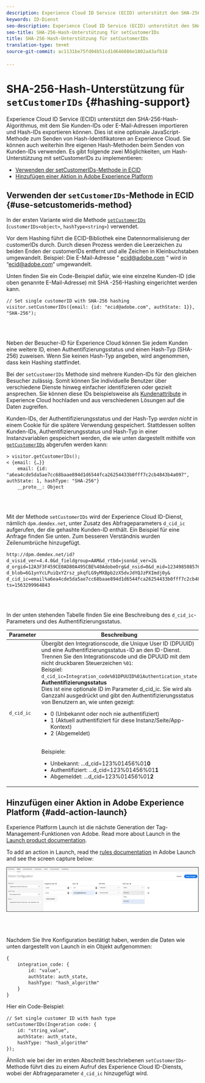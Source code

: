 ```yaml
---
description: Experience Cloud ID Service (ECID) unterstützt den SHA-256-Hash-Algorithmus, mit dem Sie Kunden-IDs oder E-Mail-Adressen importieren und Hash-IDs exportieren können. Dies ist eine optionale JavaScript-Methode zum Senden von Hash-Identifikatoren an Experience Cloud. Sie können auch weiterhin Ihre eigenen Hash-Methoden beim Senden von Kunden-IDs verwenden.
keywords: ID-Dienst
seo-description: Experience Cloud ID Service (ECID) unterstützt den SHA-256-Hash-Algorithmus, mit dem Sie Kunden-IDs oder E-Mail-Adressen importieren und Hash-IDs exportieren können. Dies ist eine optionale JavaScript-Methode zum Senden von Hash-Identifikatoren an Experience Cloud. Sie können auch weiterhin Ihre eigenen Hash-Methoden beim Senden von Kunden-IDs verwenden.
seo-title: SHA-256-Hash-Unterstützung für setCustomerIDs
title: SHA-256-Hash-Unterstützung für setCustomerIDs
translation-type: tm+mt
source-git-commit: ac1131be75fd04b51cd1d646086e1802a43afb18

---
```



# SHA-256-Hash-Unterstützung für `setCustomerIDs` {#hashing-support}

Experience Cloud ID Service (ECID) unterstützt den SHA-256-Hash-Algorithmus, mit dem Sie Kunden-IDs oder E-Mail-Adressen importieren und Hash-IDs exportieren können. Dies ist eine optionale JavaScript-Methode zum Senden von Hash-Identifikatoren an Experience Cloud. Sie können auch weiterhin Ihre eigenen Hash-Methoden beim Senden von Kunden-IDs verwenden.
Es gibt folgende zwei Möglichkeiten, um Hash-Unterstützung mit setCustomerIDs zu implementieren:

* [Verwenden der setCustomerIDs-Methode in ECID](/help/reference/hashing-support.md#use-setcustomerids-method)
* [Hinzufügen einer Aktion in Adobe Experience Platform](/help/reference/hashing-support.md#add-action-launch)

## Verwenden der `setCustomerIDs`-Methode in ECID {#use-setcustomerids-method}

In der ersten Variante wird die Methode [`setCustomerIDs`](/help/library/get-set/setcustomerids.md) (`customerIDs<object>`, `hashType<string>`) verwendet.

Vor dem Hashing führt die ECID-Bibliothek eine Datennormalisierung der customerIDs durch. Durch diesen Prozess werden die Leerzeichen zu beiden Enden der customerIDs entfernt und alle Zeichen in Kleinbuchstaben umgewandelt. Beispiel: Die E-Mail-Adresse “ ecid@adobe.com “ wird in “ecid@adobe.com“ umgewandelt.

Unten finden Sie ein Code-Beispiel dafür, wie eine einzelne Kunden-ID (die oben genannte E-Mail-Adresse) mit SHA -256-Hashing eingerichtet werden kann.

```
// Set single customerID with SHA-256 hashing
visitor.setCustomerIDs({email: {id: "ecid@adobe.com", authState: 1}}, "SHA-256");
```

<br> 

Neben der Besucher-ID für Experience Cloud können Sie jedem Kunden eine weitere ID, einen Authentifizierungsstatus und einen Hash-Typ (SHA-256) zuweisen. Wenn Sie keinen Hash-Typ angeben, wird angenommen, dass kein Hashing stattfindet.

Bei der `setCustomerIDs` Methode sind mehrere Kunden-IDs für den gleichen Besucher zulässig. Somit können Sie individuelle Benutzer über verschiedene Dienste hinweg einfacher identifizieren oder gezielt ansprechen. Sie können diese IDs beispielsweise als [Kundenattribute](https://docs.adobe.com/content/help/en/core-services/interface/customer-attributes/attributes.html) in Experience Cloud hochladen und aus verschiedenen Lösungen auf die Daten zugreifen.

Kunden-IDs, der Authentifizierungsstatus und der Hash-Typ *werden nicht* in einem Cookie für die spätere Verwendung gespeichert. Stattdessen sollten Kunden-IDs, Authentifizierungsstatus und Hash-Typ in einer Instanzvariablen gespeichert werden, die wie unten dargestellt mithilfe von [`getCustomerIDs`](/help/library/get-set/getcustomerids.md) abgerufen werden kann:

```
> visitor.getCustomerIDs();
< {email: {…}}
    email: {id: "a6ea4cde5da5ae7cc68baae894d1d6544fca26254433b0fff7c2cb4843b4a097", authState: 1, hashType: "SHA-256"}
    __proto__: Object
```

<br> 

Mit der Methode `setCustomerIDs` wird der Experience Cloud ID-Dienst, nämlich `dpm.demdex.net`, unter Zusatz des Abfrageparameters `d_cid_ic` aufgerufen, der die gehashte Kunden-ID enthält. Ein Beispiel für eine Anfrage finden Sie unten. Zum besseren Verständnis wurden Zeilenumbrüche hinzugefügt.

```
http://dpm.demdex.net/id?d_visid_ver=4.4.0&d_fieldgroup=AAM&d_rtbd=json&d_ver=2&
d_orgid=12A3F3F459CE0AD80A495CBE%40AdobeOrg&d_nsid=0&d_mid=12349850857640731290890207735189050123&
d_blob=6G1ynYcLPuiQxYZrsz_pkqfLG9yMXBpb2zX5dvJdYQJzPXImdj0y&
d_cid_ic=email%a6ea4cde5da5ae7cc68baae894d1d6544fca26254433b0fff7c2cb4843b4a097%011&
ts=1563299964843
```

<br> 

In der unten stehenden Tabelle finden Sie eine Beschreibung des `d_cid_ic`-Parameters und des Authentifizierungsstatus.

| Parameter | Beschreibung |
|------------|----------|
| `d_cid_ic` | Übergibt den Integrationscode, die Unique User ID (DPUUID) und eine Authentifizierungsstatus-ID an den ID-Dienst. Trennen Sie den Integrationscode und die DPUUID mit dem nicht druckbaren Steuerzeichen <code>%01</code>: <br> Beispiel: <code>d_cid_ic=Integration_code%01DPUUID%01Authentication_state</code> <br> <b>Authentifizierungsstatus</b> <br> Dies ist eine optionale ID im Parameter d_cid_ic. Sie wird als Ganzzahl ausgedrückt und gibt den Authentifizierungsstatus von Benutzern an, wie unten gezeigt: <br> <ul><li>0 (Unbekannt oder noch nie authentifiziert)</li><li>1 (Aktuell authentifiziert für diese Instanz/Seite/App-Kontext)</li><li>2 (Abgemeldet)</li></ul> <br> Beispiele: <br> <ul><li>Unbekannt: ...d_cid=123%01456%01<b>0</b></li><li>Authentifiziert: ...d_cid=123%01456%01<b>1</b></li><li>Abgemeldet: ...d_cid=123%01456%01<b>2</b></li></ul> |

## Hinzufügen einer Aktion in Adobe Experience Platform {#add-action-launch}

Experience Platform Launch ist die nächste Generation der Tag-Management-Funktionen von Adobe. Read more about Launch in the [Launch product documentation](https://docs.adobe.com/content/help/en/launch/using/overview.html).

To add an action in Launch, read the [rules documentation](https://docs.adobe.com/help/en/launch/using/reference/manage-resources/rules.html) in Adobe Launch and see the screen capture below:

![](/help/reference/assets/hashing-support.png)

<br> 

Nachdem Sie Ihre Konfiguration bestätigt haben, werden die Daten wie unten dargestellt von Launch in ein Objekt aufgenommen:

```
{
    integration_code: {
        id: "value",
        authState: auth_state,
        hashType: "hash_algorithm"
    }
}
```

Hier ein Code-Beispiel:

```
// Set single customer ID with hash type
setCustomerIDs(Ingeration code: {
    id: "string_value",
    authState: auth_state,
    hashType: "hash_algorithm"
});
```

Ähnlich wie bei der im ersten Abschnitt beschriebenen `setCustomerIDs`-Methode führt dies zu einem Aufruf des Experience Cloud ID-Diensts, wobei der Abfrageparameter `d_cid_ic` hinzugefügt wird.